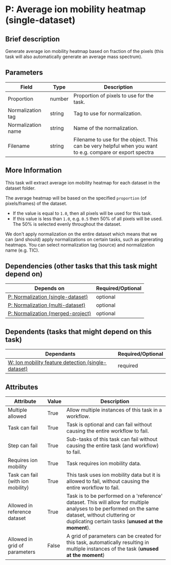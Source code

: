 # P: Average ion mobility heatmap (single-dataset)

## Brief description
Generate average ion mobility heatmap based on fraction of the pixels (this task will also automatically generate an average mass spectrum).

## Parameters
| Field              | Type   | Description                                                                                              |
|--------------------|--------|----------------------------------------------------------------------------------------------------------|
| Proportion         | number | Proportion of pixels to use for the task.                                                                |
| Normalization tag  | string | Tag to use for normalization.                                                                            |
| Normalization name | string | Name of the normalization.                                                                               |
| Filename           | string | Filename to use for the object. This can be very helpful when you want to e.g. compare or export spectra |

## More Information
This task will extract average ion mobility heatmap for each dataset in the dataset folder.

The average heatmap will be based on the specified `proportion` (of pixels/frames) of the dataset. 

* If the value is equal to `1.0`, then all pixels will be used for this task. 
* If this value is less than `1.0`, e.g. `0.5` then 50% of all pixels will be used. The 50% is selected evenly throughout the dataset.

We don't apply normalization on the entire dataset which means that we can (and should) apply normalizations on certain tasks, such as generating heatmaps. You can select normalization tag (source) and normalization name (e.g. TIC).

## Dependencies (other tasks that this task might depend on)
| Depends on                                                        | Required/Optional   |
|-------------------------------------------------------------------|---------------------|
| [P: Normalization (single-dataset)](pre_normalization_single.md)  | optional            |
| [P: Normalization (multi-dataset)](pre_normalization_multi.md)    | optional            |
| [P: Normalization (merged-project)](pre_normalization_project.md) | optional            |

## Dependents (tasks that might depend on this task)
| Dependants                                                                   | Required/Optional   |
|------------------------------------------------------------------------------|---------------------|
| [W: Ion mobility feature detection (single-dataset)](wf_im_detect_single.md) | required            |

## Attributes
| Attribute                         | Value   | Description                                                                                                                                                                                              |
|-----------------------------------|---------|----------------------------------------------------------------------------------------------------------------------------------------------------------------------------------------------------------|
| Multiple allowed                  | True    | Allow multiple instances of this task in a workflow.                                                                                                                                                     |
| Task can fail                     | True    | Task is optional and can fail without causing the entire workflow to fail.                                                                                                                               |
| Step can fail                     | True    | Sub-tasks of this task can fail without causing the entire task (and workflow) to fail.                                                                                                                  |
| Requires ion mobility             | True    | Task requires ion mobility data.                                                                                                                                                                         |
| Task can fail (with ion mobility) | True    | This task uses ion mobility data but it is allowed to fail, without causing the entire workflow to fail.                                                                                                 |
| Allowed in reference dataset      | True    | Task is to be performed on a 'reference' dataset. This will allow for multiple analyses to be performed on the same dataset, without cluttering or duplicating certain tasks (**unused at the moment**). |
| Allowed in grid of parameters     | False   | A grid of parameters can be created for this task, automatically resulting in multiple instances of the task (**unused at the moment**)                                                                  |